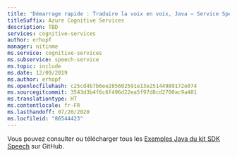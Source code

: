 ```yaml
---
title: 'Démarrage rapide : Traduire la voix en voix, Java – Service Speech'
titleSuffix: Azure Cognitive Services
description: TBD
services: cognitive-services
author: erhopf
manager: nitinme
ms.service: cognitive-services
ms.subservice: speech-service
ms.topic: include
ms.date: 12/09/2019
ms.author: erhopf
ms.openlocfilehash: c25cd4b7b6ee285602591e13e25144989172e074
ms.sourcegitcommit: 3543d3b4f6c6f496d22ea5f97d8cd2700ac9a481
ms.translationtype: HT
ms.contentlocale: fr-FR
ms.lasthandoff: 07/20/2020
ms.locfileid: "86544423"
---
```

Vous pouvez consulter ou télécharger tous les <a href="https://aka.ms/speech/github-java">Exemples Java du kit SDK Speech</a> sur GitHub. 